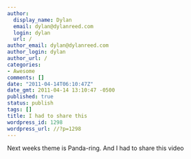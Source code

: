 ```yaml
---
author:
  display_name: Dylan
  email: dylan@dylanreed.com
  login: dylan
  url: /
author_email: dylan@dylanreed.com
author_login: dylan
author_url: /
categories:
- Awesome
comments: []
date: "2011-04-14T06:10:47Z"
date_gmt: 2011-04-14 13:10:47 -0500
published: true
status: publish
tags: []
title: I had to share this
wordpress_id: 1298
wordpress_url: //?p=1298
---
```


Next weeks theme is Panda-ring. And I had to share this video
